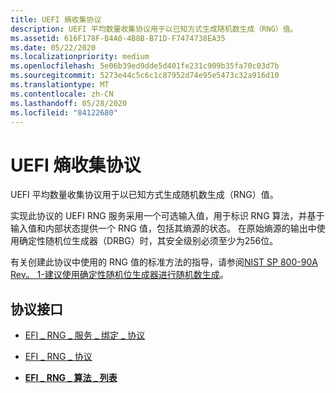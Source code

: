 ```yaml
---
title: UEFI 熵收集协议
description: UEFI 平均数量收集协议用于以已知方式生成随机数生成（RNG）值。
ms.assetid: 616F178F-B4A0-4B8B-B71D-F7474738EA35
ms.date: 05/22/2020
ms.localizationpriority: medium
ms.openlocfilehash: 5e06b39ed9dde5d401fe231c909b35fa70c03d7b
ms.sourcegitcommit: 5273e44c5c6c1c87952d74e95e5473c32a916d10
ms.translationtype: MT
ms.contentlocale: zh-CN
ms.lasthandoff: 05/28/2020
ms.locfileid: "84122680"
---
```

# <a name="uefi-entropy-gathering-protocol"></a>UEFI 熵收集协议

UEFI 平均数量收集协议用于以已知方式生成随机数生成（RNG）值。

实现此协议的 UEFI RNG 服务采用一个可选输入值，用于标识 RNG 算法，并基于输入值和内部状态提供一个 RNG 值，包括其熵源的状态。 在原始熵源的输出中使用确定性随机位生成器（DRBG）时，其安全级别必须至少为256位。

有关创建此协议中使用的 RNG 值的标准方法的指导，请参阅[NIST SP 800-90A Rev。 1-建议使用确定性随机位生成器进行随机数生成](https://csrc.nist.gov/publications/detail/sp/800-90a/rev-1/final)。

## <a name="protocol-interface"></a>协议接口

- [EFI \_ RNG \_ 服务 \_ 绑定 \_ 协议](efi-rng-service-binding-protocol.md)

- [EFI \_ RNG \_ 协议](efi-rng-protocol.md)

- [**EFI \_ RNG \_ 算法 \_ 列表**](efi-rng-algorithm-list.md)
